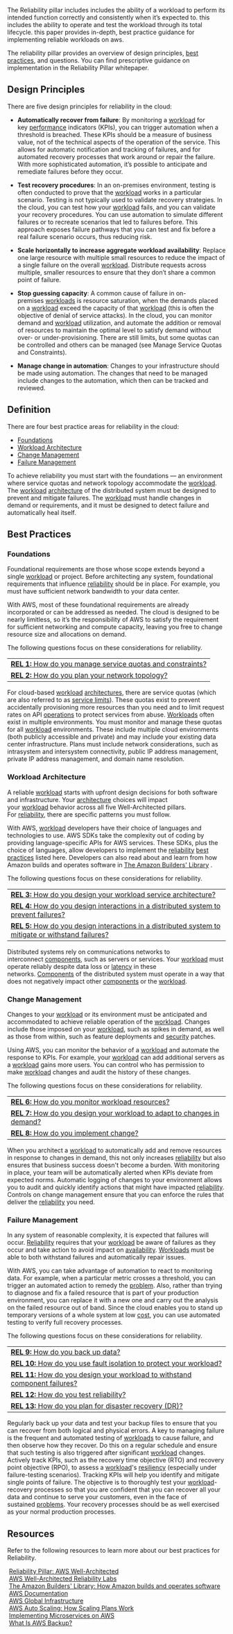 The Reliability pillar includes includes the ability of a workload to perform its intended function correctly and consistently when it’s expected to. this includes the ability to operate and test the workload through its total lifecycle. this paper provides in-depth, best practice guidance for implementing reliable workloads on aws.

The reliability pillar provides an overview of design principles, [best practices](https://wa.aws.amazon.com/wat.concept.best-practice.en.html "Proven ways of achieving successful outcomes."), and questions. You can find prescriptive guidance on implementation in the Reliability Pillar whitepaper.

## Design Principles

There are five design principles for reliability in the cloud:

- **Automatically recover from failure**: By monitoring a [workload](https://wa.aws.amazon.com/wat.concept.workload.en.html "The set of components that together deliver business value.") for key [performance](https://wa.aws.amazon.com/wat.pillar.performance.en.html "The ability to use computing resources efficiently to meet system requirements, and to maintain that efficiency as demand changes and technologies evolve.") indicators (KPIs), you can trigger automation when a threshold is breached. These KPIs should be a measure of business value, not of the technical aspects of the operation of the service. This allows for automatic notification and tracking of failures, and for automated recovery processes that work around or repair the failure. With more sophisticated automation, it’s possible to anticipate and remediate failures before they occur.
    
- **Test recovery procedures**: In an on-premises environment, testing is often conducted to prove that the [workload](https://wa.aws.amazon.com/wat.concept.workload.en.html "The set of components that together deliver business value.") works in a particular scenario. Testing is not typically used to validate recovery strategies. In the cloud, you can test how your [workload](https://wa.aws.amazon.com/wat.concept.workload.en.html "The set of components that together deliver business value.") fails, and you can validate your recovery procedures. You can use automation to simulate different failures or to recreate scenarios that led to failures before. This approach exposes failure pathways that you can test and fix before a real failure scenario occurs, thus reducing risk.
    
- **Scale horizontally to increase aggregate workload availability**: Replace one large resource with multiple small resources to reduce the impact of a single failure on the overall [workload](https://wa.aws.amazon.com/wat.concept.workload.en.html "The set of components that together deliver business value."). Distribute requests across multiple, smaller resources to ensure that they don’t share a common point of failure.
    
- **Stop guessing capacity**: A common cause of failure in on-premises [workloads](https://wa.aws.amazon.com/wat.concept.workload.en.html "The set of components that together deliver business value.") is resource saturation, when the demands placed on a [workload](https://wa.aws.amazon.com/wat.concept.workload.en.html "The set of components that together deliver business value.") exceed the capacity of that [workload](https://wa.aws.amazon.com/wat.concept.workload.en.html "The set of components that together deliver business value.") (this is often the objective of denial of service attacks). In the cloud, you can monitor demand and [workload](https://wa.aws.amazon.com/wat.concept.workload.en.html "The set of components that together deliver business value.") utilization, and automate the addition or removal of resources to maintain the optimal level to satisfy demand without over- or under-provisioning. There are still limits, but some quotas can be controlled and others can be managed (see Manage Service Quotas and Constraints).
    
- **Manage change in automation**: Changes to your infrastructure should be made using automation. The changes that need to be managed include changes to the automation, which then can be tracked and reviewed.
    

## Definition

There are four best practice areas for reliability in the cloud:

- [Foundations](https://wa.aws.amazon.com/wat.pillar.reliability.en.html#rel.foundations)
- [Workload Architecture](https://wa.aws.amazon.com/wat.pillar.reliability.en.html#rel.architecture)
- [Change Management](https://wa.aws.amazon.com/wat.pillar.reliability.en.html#rel.change)
- [Failure Management](https://wa.aws.amazon.com/wat.pillar.reliability.en.html#rel.failure)

To achieve reliability you must start with the foundations — an environment where service quotas and network topology accommodate the [workload](https://wa.aws.amazon.com/wat.concept.workload.en.html "The set of components that together deliver business value."). The [workload](https://wa.aws.amazon.com/wat.concept.workload.en.html "The set of components that together deliver business value.") [architecture](https://wa.aws.amazon.com/wat.concept.architecture.en.html "How components interact and communicate.") of the distributed system must be designed to prevent and mitigate failures. The [workload](https://wa.aws.amazon.com/wat.concept.workload.en.html "The set of components that together deliver business value.") must handle changes in demand or requirements, and it must be designed to detect failure and automatically heal itself.

## Best Practices

### Foundations

Foundational requirements are those whose scope extends beyond a single [workload](https://wa.aws.amazon.com/wat.concept.workload.en.html "The set of components that together deliver business value.") or project. Before architecting any system, foundational requirements that influence [reliability](https://wa.aws.amazon.com/wat.concept.c-reliability.en.html "A measure of your workload's ability to provide functionality when desired by the user.") should be in place. For example, you must have sufficient network bandwidth to your data center.

With AWS, most of these foundational requirements are already incorporated or can be addressed as needed. The cloud is designed to be nearly limitless, so it’s the responsibility of AWS to satisfy the requirement for sufficient networking and compute capacity, leaving you free to change resource size and allocations on demand.

The following questions focus on these considerations for reliability.

|   |
|---|
|[**REL 1:** How do you manage service quotas and constraints?](https://wa.aws.amazon.com/wat.question.REL_1.en.html)|
|[**REL 2:** How do you plan your network topology?](https://wa.aws.amazon.com/wat.question.REL_2.en.html)|

For cloud-based [workload](https://wa.aws.amazon.com/wat.concept.workload.en.html "The set of components that together deliver business value.") [architectures](https://wa.aws.amazon.com/wat.concept.architecture.en.html "How components interact and communicate."), there are service quotas (which are also referred to as [service limits](https://wa.aws.amazon.com/wat.concept.service-limits.en.html "Services have limitations to protect the consumer as well as the provider; physical locations have limitations built into their construction.")). These quotas exist to prevent accidentally provisioning more resources than you need and to limit request rates on API [operations](https://wa.aws.amazon.com/wat.pillar.operationalExcellence.en.html "The ability to support development and run workloads effectively, gain insight into their operations, and to continuously improve supporting processes and procedures to deliver business value.") to protect services from abuse. [Workloads](https://wa.aws.amazon.com/wat.concept.workload.en.html "The set of components that together deliver business value.") often exist in multiple environments. You must monitor and manage these quotas for all [workload](https://wa.aws.amazon.com/wat.concept.workload.en.html "The set of components that together deliver business value.") environments. These include multiple cloud environments (both publicly accessible and private) and may include your existing data center infrastructure. Plans must include network considerations, such as intrasystem and intersystem connectivity, public IP address management, private IP address management, and domain name resolution.

### Workload Architecture

A reliable [workload](https://wa.aws.amazon.com/wat.concept.workload.en.html "The set of components that together deliver business value.") starts with upfront design decisions for both software and infrastructure. Your [architecture](https://wa.aws.amazon.com/wat.concept.architecture.en.html "How components interact and communicate.") choices will impact your [workload](https://wa.aws.amazon.com/wat.concept.workload.en.html "The set of components that together deliver business value.") behavior across all five Well-Architected pillars. For [reliability](https://wa.aws.amazon.com/wat.concept.c-reliability.en.html "A measure of your workload's ability to provide functionality when desired by the user."), there are specific patterns you must follow.

With AWS, [workload](https://wa.aws.amazon.com/wat.concept.workload.en.html "The set of components that together deliver business value.") developers have their choice of languages and technologies to use. AWS SDKs take the complexity out of coding by providing language-specific APIs for AWS services. These SDKs, plus the choice of languages, allow developers to implement the [reliability](https://wa.aws.amazon.com/wat.concept.c-reliability.en.html "A measure of your workload's ability to provide functionality when desired by the user.") [best practices](https://wa.aws.amazon.com/wat.concept.best-practice.en.html "Proven ways of achieving successful outcomes.") listed here. Developers can also read about and learn from how Amazon builds and operates software in [The Amazon Builders' Library](https://aws.amazon.com/builders-library/?ref=wellarchitected-ws) .

The following questions focus on these considerations for reliability.

|   |
|---|
|[**REL 3:** How do you design your workload service architecture?](https://wa.aws.amazon.com/wat.question.REL_3.en.html)|
|[**REL 4:** How do you design interactions in a distributed system to prevent failures?](https://wa.aws.amazon.com/wat.question.REL_4.en.html)|
|[**REL 5:** How do you design interactions in a distributed system to mitigate or withstand failures?](https://wa.aws.amazon.com/wat.question.REL_5.en.html)|

Distributed systems rely on communications networks to interconnect [components](https://wa.aws.amazon.com/wat.concept.component.en.html "The code, configuration and AWS Resources that deliver against a business requirement."), such as servers or services. Your [workload](https://wa.aws.amazon.com/wat.concept.workload.en.html "The set of components that together deliver business value.") must operate reliably despite data loss or [latency](https://wa.aws.amazon.com/wat.concept.latency.en.html "A measurement of the amount of time between an action and the result, often between a request and a response.") in these networks. [Components](https://wa.aws.amazon.com/wat.concept.component.en.html "The code, configuration and AWS Resources that deliver against a business requirement.") of the distributed system must operate in a way that does not negatively impact other [components](https://wa.aws.amazon.com/wat.concept.component.en.html "The code, configuration and AWS Resources that deliver against a business requirement.") or the [workload](https://wa.aws.amazon.com/wat.concept.workload.en.html "The set of components that together deliver business value.").

### Change Management

Changes to your [workload](https://wa.aws.amazon.com/wat.concept.workload.en.html "The set of components that together deliver business value.") or its environment must be anticipated and accommodated to achieve reliable operation of the [workload](https://wa.aws.amazon.com/wat.concept.workload.en.html "The set of components that together deliver business value."). Changes include those imposed on your [workload](https://wa.aws.amazon.com/wat.concept.workload.en.html "The set of components that together deliver business value."), such as spikes in demand, as well as those from within, such as feature deployments and [security](https://wa.aws.amazon.com/wat.pillar.security.en.html "The ability to protect data, systems, and assets to take advantage of cloud technologies to improve your security.") patches.

Using AWS, you can monitor the behavior of a [workload](https://wa.aws.amazon.com/wat.concept.workload.en.html "The set of components that together deliver business value.") and automate the response to KPIs. For example, your [workload](https://wa.aws.amazon.com/wat.concept.workload.en.html "The set of components that together deliver business value.") can add additional servers as a [workload](https://wa.aws.amazon.com/wat.concept.workload.en.html "The set of components that together deliver business value.") gains more users. You can control who has permission to make [workload](https://wa.aws.amazon.com/wat.concept.workload.en.html "The set of components that together deliver business value.") changes and audit the history of these changes.

The following questions focus on these considerations for reliability.

|   |
|---|
|[**REL 6:** How do you monitor workload resources?](https://wa.aws.amazon.com/wat.question.REL_6.en.html)|
|[**REL 7:** How do you design your workload to adapt to changes in demand?](https://wa.aws.amazon.com/wat.question.REL_7.en.html)|
|[**REL 8:** How do you implement change?](https://wa.aws.amazon.com/wat.question.REL_8.en.html)|

When you architect a [workload](https://wa.aws.amazon.com/wat.concept.workload.en.html "The set of components that together deliver business value.") to automatically add and remove resources in response to changes in demand, this not only increases [reliability](https://wa.aws.amazon.com/wat.concept.c-reliability.en.html "A measure of your workload's ability to provide functionality when desired by the user.") but also ensures that business success doesn't become a burden. With monitoring in place, your team will be automatically alerted when KPIs deviate from expected norms. Automatic logging of changes to your environment allows you to audit and quickly identify actions that might have impacted [reliability](https://wa.aws.amazon.com/wat.concept.c-reliability.en.html "A measure of your workload's ability to provide functionality when desired by the user."). Controls on change management ensure that you can enforce the rules that deliver the [reliability](https://wa.aws.amazon.com/wat.concept.c-reliability.en.html "A measure of your workload's ability to provide functionality when desired by the user.") you need.

### Failure Management

In any system of reasonable complexity, it is expected that failures will occur. [Reliability](https://wa.aws.amazon.com/wat.concept.c-reliability.en.html "A measure of your workload's ability to provide functionality when desired by the user.") requires that your [workload](https://wa.aws.amazon.com/wat.concept.workload.en.html "The set of components that together deliver business value.") be aware of failures as they occur and take action to avoid impact on [availability](https://wa.aws.amazon.com/wat.concept.availability.en.html "A measurement of a system's ability to provide its designed functionality."). [Workloads](https://wa.aws.amazon.com/wat.concept.workload.en.html "The set of components that together deliver business value.") must be able to both withstand failures and automatically repair issues.

With AWS, you can take advantage of automation to react to monitoring data. For example, when a particular metric crosses a threshold, you can trigger an automated action to remedy the [problem](https://wa.aws.amazon.com/wat.concept.problem.en.html "An event that requires intervention and either recurs or cannot currently be resolved."). Also, rather than trying to diagnose and fix a failed resource that is part of your production environment, you can replace it with a new one and carry out the analysis on the failed resource out of band. Since the cloud enables you to stand up temporary versions of a whole system at low [cost](https://wa.aws.amazon.com/wat.pillar.costOptimization.en.html "The ability to run systems to deliver business value at the lowest price point."), you can use automated testing to verify full recovery processes.

The following questions focus on these considerations for reliability.

|   |
|---|
|[**REL 9:** How do you back up data?](https://wa.aws.amazon.com/wat.question.REL_9.en.html)|
|[**REL 10:** How do you use fault isolation to protect your workload?](https://wa.aws.amazon.com/wat.question.REL_10.en.html)|
|[**REL 11:** How do you design your workload to withstand component failures?](https://wa.aws.amazon.com/wat.question.REL_11.en.html)|
|[**REL 12:** How do you test reliability?](https://wa.aws.amazon.com/wat.question.REL_12.en.html)|
|[**REL 13:** How do you plan for disaster recovery (DR)?](https://wa.aws.amazon.com/wat.question.REL_13.en.html)|

Regularly back up your data and test your backup files to ensure that you can recover from both logical and physical errors. A key to managing failure is the frequent and automated testing of [workloads](https://wa.aws.amazon.com/wat.concept.workload.en.html "The set of components that together deliver business value.") to cause failure, and then observe how they recover. Do this on a regular schedule and ensure that such testing is also triggered after significant [workload](https://wa.aws.amazon.com/wat.concept.workload.en.html "The set of components that together deliver business value.") changes. Actively track KPIs, such as the recovery time objective (RTO) and recovery point objective (RPO), to assess a [workload](https://wa.aws.amazon.com/wat.concept.workload.en.html "The set of components that together deliver business value.")'s [resiliency](https://wa.aws.amazon.com/wat.concept.resiliency.en.html "The ability for a system to recover from a failure induced by load, attacks, and failures.") (especially under failure-testing scenarios). Tracking KPIs will help you identify and mitigate single points of failure. The objective is to thoroughly test your [workload](https://wa.aws.amazon.com/wat.concept.workload.en.html "The set of components that together deliver business value.")-recovery processes so that you are confident that you can recover all your data and continue to serve your customers, even in the face of sustained [problems](https://wa.aws.amazon.com/wat.concept.problem.en.html "An event that requires intervention and either recurs or cannot currently be resolved."). Your recovery processes should be as well exercised as your normal production processes.

## Resources

Refer to the following resources to learn more about our best practices for Reliability.

 [Reliability Pillar: AWS Well-Architected](https://d1.awsstatic.com/whitepapers/architecture/AWS-Reliability-Pillar.pdf?ref=wellarchitected)  
 [AWS Well-Architected Reliability Labs](https://wellarchitectedlabs.com/Reliability/?ref=wellarchitected)  
 [The Amazon Builders' Library: How Amazon builds and operates software](https://aws.amazon.com/builders-library/?ref=wellarchitected)  
 [AWS Documentation](https://docs.aws.amazon.com/index.html?ref=wellarchitected)  
 [AWS Global Infrastructure](https://aws.amazon.com/about-aws/global-infrastructure?ref=wellarchitected)  
 [AWS Auto Scaling: How Scaling Plans Work](https://docs.aws.amazon.com/autoscaling/plans/userguide/how-it-works.html?ref=wellarchitected)  
 [Implementing Microservices on AWS](https://docs.aws.amazon.com/whitepapers/latest/microservices-on-aws/introduction.html?ref=wellarchitected)  
 [What Is AWS Backup?](https://docs.aws.amazon.com/aws-backup/latest/devguide/whatisbackup.html?ref=wellarchitected)